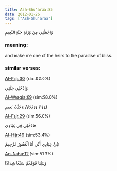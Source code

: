 ```yaml
---
title: Ash-Shu'araa:85
date: 2012-01-26
tags: ["Ash-Shu'araa"]
---
```

وَاجْعَلْنِي مِنْ وَرَثَةِ جَنَّةِ النَّعِيمِ
### meaning: 
and make me one of the heirs to the paradise of bliss.
### similar verses: 

[Al-Fajr:30](/89/30) (sim:62.0%)

وَادْخُلِي جَنَّتِي

[Al-Waaqia:89](/56/89) (sim:58.0%)

فَرَوْحٌ وَرَيْحَانٌ وَجَنَّتُ نَعِيمٍ

[Al-Fajr:29](/89/29) (sim:56.0%)

فَادْخُلِي فِي عِبَادِي

[Al-Hijr:49](/15/49) (sim:53.4%)

نَبِّئْ عِبَادِي أَنِّي أَنَا الْغَفُورُ الرَّحِيمُ

[An-Naba:12](/78/12) (sim:51.3%)

وَبَنَيْنَا فَوْقَكُمْ سَبْعًا شِدَادًا
